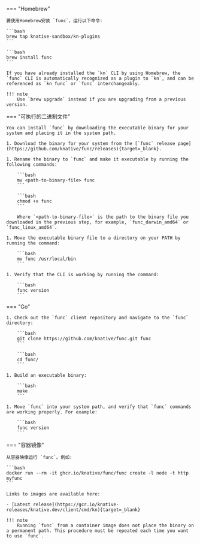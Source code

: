<!-- Snippet used in the following topics:
- /docs/functions/install-func.md
- /docs/getting-started/install-func.md
-->
=== "Homebrew"

    要使用Homebrew安装 `func`，运行以下命令:

    ```bash
    brew tap knative-sandbox/kn-plugins
    ```

    ```bash
    brew install func
    ```

    If you have already installed the `kn` CLI by using Homebrew, the `func` CLI is automatically recognized as a plugin to `kn`, and can be referenced as `kn func` or `func` interchangeably.

    !!! note
        Use `brew upgrade` instead if you are upgrading from a previous version.

=== "可执行的二进制文件"

    You can install `func` by downloading the executable binary for your system and placing it in the system path.

    1. Download the binary for your system from the [`func` release page](https://github.com/knative/func/releases){target=_blank}.

    1. Rename the binary to `func` and make it executable by running the following commands:

        ```bash
        mv <path-to-binary-file> func
        ```

        ```bash
        chmod +x func
        ```

        Where `<path-to-binary-file>` is the path to the binary file you downloaded in the previous step, for example, `func_darwin_amd64` or `func_linux_amd64`.

    1. Move the executable binary file to a directory on your PATH by running the command:

        ```bash
        mv func /usr/local/bin
        ```

    1. Verify that the CLI is working by running the command:

        ```bash
        func version
        ```

=== "Go"

    1. Check out the `func` client repository and navigate to the `func` directory:

        ```bash
        git clone https://github.com/knative/func.git func
        ```

        ```bash
        cd func/
        ```

    1. Build an executable binary:

        ```bash
        make
        ```

    1. Move `func` into your system path, and verify that `func` commands are working properly. For example:

        ```bash
        func version
        ```

=== "容器镜像"

    从容器映像运行 `func`。例如:

    ```bash
    docker run --rm -it ghcr.io/knative/func/func create -l node -t http myfunc
    ```

    Links to images are available here:

    - [Latest release](https://gcr.io/knative-releases/knative.dev/client/cmd/kn){target=_blank}

    !!! note
        Running `func` from a container image does not place the binary on a permanent path. This procedure must be repeated each time you want to use `func`.

<!--TODO: Maybe needs an update when https://github.com/knative/func/issues/1308 is fixed-->

